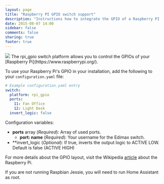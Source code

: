 ```yaml
---
layout: page
title: "Raspberry PI GPIO switch support"
description: "Instructions how to integrate the GPIO of a Raspberry PI into Home Assistant."
date: 2015-08-07 14:00
sidebar: false
comments: false
sharing: true
footer: true
---
```


<img src='/images/supported_brands/raspberry-pi.png' class='brand pull-right' />
The rpi_gpio switch platform allows you to control the GPIOs of your [Raspberry Pi](https://www.raspberrypi.org/).

To use your Raspberry Pi's GPIO in your installation, add the following to your `configuration.yaml` file:

```yaml
# Example configuration.yaml entry
switch:
  platform: rpi_gpio
  ports:
    11: Fan Office
    12: Light Desk
  invert_logic: false
```

Configuration variables:

- **ports** array (*Required*): Array of used ports.
  - **port: name** (*Required*): Your username for the Edimax switch.
- **invert_logic (*Optional*): If true, inverts the output logic to ACTIVE LOW. Default is false (ACTIVE HIGH)

For more details about the GPIO layout, visit the Wikipedia [article](https://en.wikipedia.org/wiki/Raspberry_Pi#GPIO_connector) about the Raspberry Pi.

<p class='note warning'>
If you are not running Raspbian Jessie, you will need to run Home Assistant as root.
</p>
